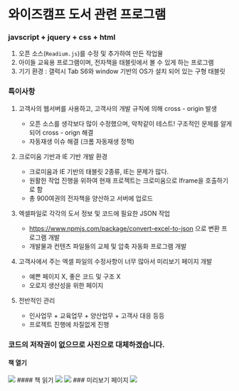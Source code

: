 # 와이즈캠프 도서 관련 프로그램 

### javscript + jquery + css + html

1. 오픈 소스(`Readium.js`)를 수정 및 추가하여 만든 작업물
2. 아이들 교육용 프로그램이며, 전자책을 태블릿에서 볼 수 있게 하는 프로그램
3. 기기 환경 : 갤럭시 Tab S6와 window 기반의 OS가 설치 되어 있는 구형 태블릿 

### 특이사항

1. 고객사의 웹서버를 사용하고, 고객사의 개발 규칙에 의해 cross - origin 발생
   - 오픈 소스를 생각보다 많이 수정했으며, 악착같이 테스트! 구조적인 문제를 알게되어 cross - orign 해결
   - 자동재생 이슈 해결 (크롬 자동재생 정책)
   
2. 크로미움 기반과 IE 기반 개발 환경
   - 크로미움과 IE 기반의 태블릿 2종류, IE는 문제가 많다.
   - 원활한 작업 진행을 위하여 현재 프로젝트는 크로미움으로 Iframe을 호출하기로 함
   - 총 900여권의 전자책을 양산하고 서버에 업로드
   
3. 엑셀파일로 각각의 도서 정보 및 코드에 필요한 JSON 작업
   - https://www.npmjs.com/package/convert-excel-to-json 으로 변환 프로그램 개발
   - 개발물과 컨텐츠 파일들의 교체 및 압축 자동화 프로그램 개발
   
4. 고객사에서 주는 엑셀 파일의 수정사항이 너무 많아서 미리보기 페이지 개발
   - 예쁜 페이지 X, 좋은 코드 및 구조 X
   - 오로지 생산성을 위한 페이지
   
5. 전반적인 관리
   - 인사업무 + 교육업무 + 양산업무 + 고객사 대응 등등
   - 프로젝트 진행에 차질없게 진행

### 코드의 저작권이 없으므로 사진으로 대체하겠습니다.  

#### 책 열기  

<img src="https://user-images.githubusercontent.com/45477679/99868424-be0e5100-2c05-11eb-8c04-6764352f5824.png" />  
#### 책 읽기   

<img src="https://user-images.githubusercontent.com/45477679/99868427-bf3f7e00-2c05-11eb-816b-9518369da38f.png" />  
<img src="https://user-images.githubusercontent.com/45477679/99868428-bfd81480-2c05-11eb-8e10-df003c2a008b.png" />
### 미리보기 페이지  

<img src="https://user-images.githubusercontent.com/45477679/99868426-bea6e780-2c05-11eb-98ee-5001c1b9d34b.png" />  
